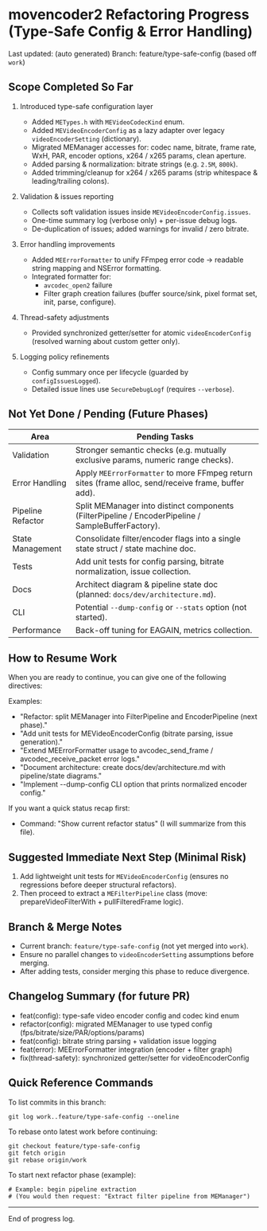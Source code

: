 # movencoder2 Refactoring Progress (Type-Safe Config & Error Handling)

Last updated: (auto generated) 
Branch: feature/type-safe-config (based off `work`)

## Scope Completed So Far

1. Introduced type-safe configuration layer
   - Added `METypes.h` with `MEVideoCodecKind` enum.
   - Added `MEVideoEncoderConfig` as a lazy adapter over legacy `videoEncoderSetting` (dictionary).
   - Migrated MEManager accesses for: codec name, bitrate, frame rate, WxH, PAR, encoder options, x264 / x265 params, clean aperture.
   - Added parsing & normalization: bitrate strings (e.g. `2.5M`, `800k`).
   - Added trimming/cleanup for x264 / x265 params (strip whitespace & leading/trailing colons).

2. Validation & issues reporting
   - Collects soft validation issues inside `MEVideoEncoderConfig.issues`.
   - One-time summary log (verbose only) + per-issue debug logs.
   - De-duplication of issues; added warnings for invalid / zero bitrate.

3. Error handling improvements
   - Added `MEErrorFormatter` to unify FFmpeg error code -> readable string mapping and NSError formatting.
   - Integrated formatter for:
     - `avcodec_open2` failure
     - Filter graph creation failures (buffer source/sink, pixel format set, init, parse, configure).

4. Thread-safety adjustments
   - Provided synchronized getter/setter for atomic `videoEncoderConfig` (resolved warning about custom getter only).

5. Logging policy refinements
   - Config summary once per lifecycle (guarded by `configIssuesLogged`).
   - Detailed issue lines use `SecureDebugLogf` (requires `--verbose`).

## Not Yet Done / Pending (Future Phases)

| Area | Pending Tasks |
|------|---------------|
| Validation | Stronger semantic checks (e.g. mutually exclusive params, numeric range checks). |
| Error Handling | Apply `MEErrorFormatter` to more FFmpeg return sites (frame alloc, send/receive frame, buffer add). |
| Pipeline Refactor | Split MEManager into distinct components (FilterPipeline / EncoderPipeline / SampleBufferFactory). |
| State Management | Consolidate filter/encoder flags into a single state struct / state machine doc. |
| Tests | Add unit tests for config parsing, bitrate normalization, issue collection. |
| Docs | Architect diagram & pipeline state doc (planned: `docs/dev/architecture.md`). |
| CLI | Potential `--dump-config` or `--stats` option (not started). |
| Performance | Back-off tuning for EAGAIN, metrics collection. |

## How to Resume Work

When you are ready to continue, you can give one of the following directives:

Examples:
- "Refactor: split MEManager into FilterPipeline and EncoderPipeline (next phase)."  
- "Add unit tests for MEVideoEncoderConfig (bitrate parsing, issue generation)."  
- "Extend MEErrorFormatter usage to avcodec_send_frame / avcodec_receive_packet error logs."  
- "Document architecture: create docs/dev/architecture.md with pipeline/state diagrams."  
- "Implement --dump-config CLI option that prints normalized encoder config."  

If you want a quick status recap first:
- Command: "Show current refactor status" (I will summarize from this file).

## Suggested Immediate Next Step (Minimal Risk)
1. Add lightweight unit tests for `MEVideoEncoderConfig` (ensures no regressions before deeper structural refactors).
2. Then proceed to extract a `MEFilterPipeline` class (move: prepareVideoFilterWith + pullFilteredFrame logic).

## Branch & Merge Notes
- Current branch: `feature/type-safe-config` (not yet merged into `work`).
- Ensure no parallel changes to `videoEncoderSetting` assumptions before merging.
- After adding tests, consider merging this phase to reduce divergence.

## Changelog Summary (for future PR)
- feat(config): type-safe video encoder config and codec kind enum
- refactor(config): migrated MEManager to use typed config (fps/bitrate/size/PAR/options/params)
- feat(config): bitrate string parsing + validation issue logging
- feat(error): MEErrorFormatter integration (encoder + filter graph)
- fix(thread-safety): synchronized getter/setter for videoEncoderConfig

## Quick Reference Commands
To list commits in this branch:
```
git log work..feature/type-safe-config --oneline
```
To rebase onto latest work before continuing:
```
git checkout feature/type-safe-config
git fetch origin
git rebase origin/work
```
To start next refactor phase (example):
```
# Example: begin pipeline extraction
# (You would then request: "Extract filter pipeline from MEManager")
```

---
End of progress log.
